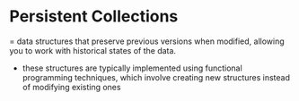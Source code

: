# Persistent Collections

\= data structures that preserve previous versions when modified, allowing you to work with historical states of the data.

* these structures are typically implemented using functional programming techniques, which involve creating new structures instead of modifying existing ones

